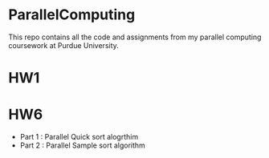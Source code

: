 # ParallelComputing
This repo contains all the code and assignments from my parallel computing coursework at Purdue University.

# HW1


# HW6 
* Part 1 : Parallel Quick sort alogrthim
* Part 2 : Parallel Sample sort algorithm 
